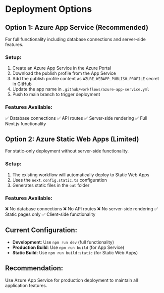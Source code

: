 # Deployment Options

## Option 1: Azure App Service (Recommended)
For full functionality including database connections and server-side features.

### Setup:
1. Create an Azure App Service in the Azure Portal
2. Download the publish profile from the App Service
3. Add the publish profile content as `AZURE_WEBAPP_PUBLISH_PROFILE` secret in GitHub
4. Update the app name in `.github/workflows/azure-app-service.yml`
5. Push to main branch to trigger deployment

### Features Available:
✅ Database connections
✅ API routes
✅ Server-side rendering
✅ Full Next.js functionality

## Option 2: Azure Static Web Apps (Limited)
For static-only deployment without server-side functionality.

### Setup:
1. The existing workflow will automatically deploy to Static Web Apps
2. Uses the `next.config.static.ts` configuration
3. Generates static files in the `out` folder

### Features Available:
❌ No database connections
❌ No API routes
❌ No server-side rendering
✅ Static pages only
✅ Client-side functionality

## Current Configuration:
- **Development**: Use `npm run dev` (full functionality)
- **Production Build**: Use `npm run build` (for App Service)
- **Static Build**: Use `npm run build:static` (for Static Web Apps)

## Recommendation:
Use Azure App Service for production deployment to maintain all application features.